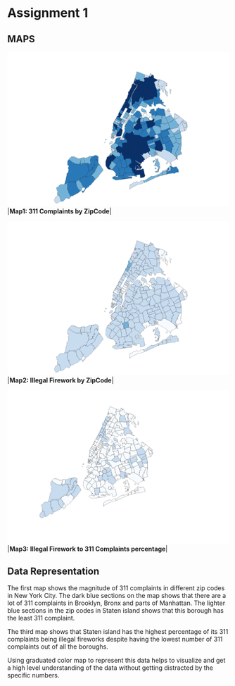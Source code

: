 # Assignment 1

## MAPS

![alt text](https://github.com/tk-tobi/Urban_Data_Mapping-F22/blob/main/HW1/311Complaints.png)
|<b>Map1: 311 Complaints by ZipCode</b>|

![alt text](https://github.com/tk-tobi/Urban_Data_Mapping-F22/blob/main/HW1/Illegal_Fireworks.png)
|<b>Map2: Illegal Firework by ZipCode</b>|

![alt text](https://github.com/tk-tobi/Urban_Data_Mapping-F22/blob/main/HW1/fw_%25_311complaints.png)
|<b>Map3: Illegal Firework to 311 Complaints percentage</b>|


## Data Representation
The first map shows the magnitude of 311 complaints in different zip codes in New York City. The dark blue sections on the map shows that there are a lot of 311 complaints in Brooklyn, Bronx and parts of Manhattan. The lighter blue sections in the zip codes in Staten island shows that this borough has the least 311 complaint. 

The third map shows that Staten island has the highest percentage of its 311 complaints being illegal fireworks despite having the lowest number of 311 complaints out of all the boroughs.

Using graduated color map to represent this data helps to visualize and get a high level understanding of the data without getting distracted by the specific numbers. 
